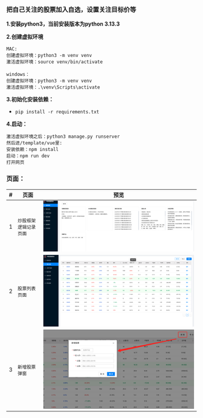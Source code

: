 ### 把自己关注的股票加入自选，设置关注目标价等
**1.安装python3，当前安装版本为python 3.13.3**

**2.创建虚拟环境**
```
MAC:
创建虚拟环境：python3 -m venv venv
激活虚拟环境：source venv/bin/activate

windows：
创建虚拟环境：python3 -m venv venv
激活虚拟环境：.\venv\Scripts\activate
```

**3.初始化安装依赖：**
* ```pip install -r requirements.txt```

**4.启动：**
```
激活虚拟环境之后：python3 manage.py runserver
然后进/template/vue里:
安装依赖：npm install
启动：npm run dev 
打开网页
```

### 页面：
|#|页面|预览|
|---|---|----
|1|`炒股框架逻辑记录页面`|![](/gitImage/recode.png "炒股框架逻辑记录页面")
|2|`股票列表页面`|![](/gitImage/info.png "股票列表页面")
|3|`新增股票弹窗`|![](/gitImage/add.png "新增股票弹窗")







